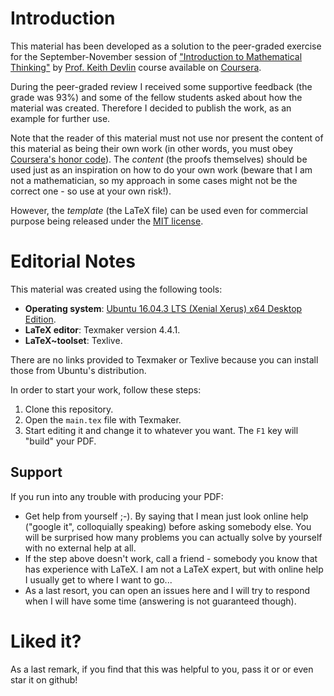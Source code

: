 # Introduction

This material has been developed as a solution to the peer-graded exercise for the September-November session of ["Introduction to Mathematical Thinking"](https://www.coursera.org/learn/mathematical-thinking "Introduction to Mathematical Thinking") by [Prof. Keith Devlin](http://profkeithdevlin.com/ "Prof. Keith Devlin") course available on [Coursera](http://www.coursera.com "Coursera").

During the peer-graded review I received some supportive feedback (the grade was 93\%) and some of the fellow students asked about how the material was created. Therefore I decided to publish the work, as an example for further use.

Note that the reader of this material must not use nor present the content of this material as being their own work (in other words, you must obey [Coursera's honor code](https://learner.coursera.help/hc/en-us/articles/209818863-Coursera-Honor-Code "Coursera's honor code")). The _content_ (the proofs themselves) should be used just as an inspiration on how to do your own work (beware that I am not a mathematician, so my approach in some cases might not be the correct one - so use at your own risk!).

However, the _template_ (the LaTeX file) can be used even for commercial purpose being released under the [MIT license](https://github.com/themeshter/learn/blob/master/LICENSE "MIT license").


# Editorial Notes
This material was created using the following tools:

*   **Operating system**: [Ubuntu 16.04.3 LTS (Xenial Xerus) x64 Desktop Edition](http://releases.ubuntu.com/16.04/ "Ubuntu 16.04.3 LTS (Xenial Xerus) x64 Desktop Edition").
*   **LaTeX editor**: Texmaker version 4.4.1.
*	**LaTeX~toolset**: Texlive.

There are no links provided to Texmaker or Texlive because you can install those from Ubuntu's distribution.

In order to start your work, follow these steps:
1.  Clone this repository.
2.  Open the `main.tex` file with Texmaker.
3.	Start editing it and change it to whatever you want. The `F1` key will "build" your PDF.

## Support
If you run into any trouble with producing your PDF:

*   Get help from yourself ;-). By saying that I mean just look online help ("google it", colloquially speaking) before asking somebody else. You will be surprised how many problems you can actually solve by yourself with no external help at all.
*   If the step above doesn't work, call a friend - somebody you know that has experience with LaTeX. I am not a LaTeX expert, but with online help I usually get to where I want to go...
*	As a last resort, you can open an issues here and I will try to respond when I will have some time (answering is not guaranteed though).

# Liked it?
As a last remark, if you find that this was helpful to you, pass it or or even star it on github!